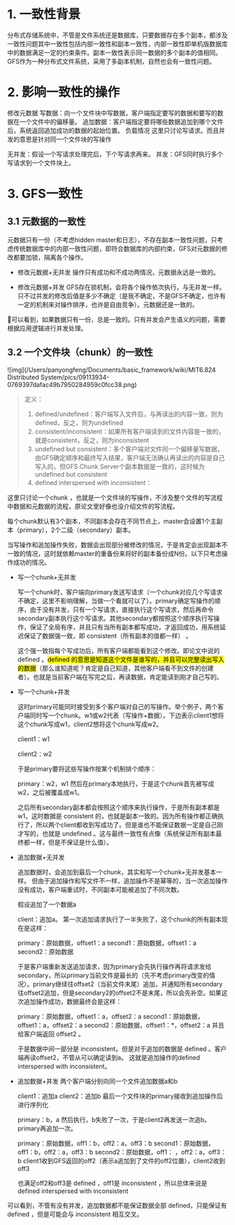 # 1. 一致性背景

分布式存储系统中，不管是文件系统还是数据库，只要数据存在多个副本，都涉及一致性问题其中一致性包括内部一致性和副本一致性，内部一致性即单机版数据库中的数据满足一定的约束条件。副本一致性表示同一数据的多个副本的值相同。GFS作为一种分布式文件系统，采用了多副本机制，自然也会有一致性问题。

# 2. 影响一致性的操作

修改元数据
写数据：向一个文件块中写数据，客户端指定要写的数据和要写的数据在一个文件中的偏移量。
追加数据：客户端指定要将哪些数据追加到哪个文件后，系统返回追加成功的数据的起始位置。
负载情况
这里只讨论写请求。而且并发的意思是针对同一个文件块的写操作

无并发：假设一个写请求处理完后，下个写请求再来。
并发：GFS同时执行多个写请求到一个文件块上。

# 3. GFS一致性

## 3.1 元数据的一致性

元数据只有一份（不考虑hidden master和日志），不存在副本一致性问题，只考虑传统数据库中的内部一致性问题，即符合数据库的内部约束，GFS对元数据的修改都要加锁，隔离各个操作。

* 修改元数据+无并发
  操作只有成功和不成功两情况，元数据永远是一致的。

* 修改元数据+并发
  GFS存在锁机制，会将各个操作依次执行，与无并发一样。只不过并发的修改后值是多少不确定（是我不确定，不是GFS不确定，也许有一定的机制来对操作排序，也许是自由竞争）。元数据还是一致的。

:key:可以看到，如果数据只有一份，总是一致的。只有并发会产生语义的问题，需要根据应用逻辑进行并发处理。

## 3.2 一个文件块（chunk）的一致性

![img](/Users/panyongfeng/Documents/basic_framework/wiki/MIT6.824 Distributed System/pics/09113934-0769397dafac49b7950284959c0fcc38.png)

> 定义：
> 
> 1. defined/undefined：客户端写入文件后，与再读出的内容一致，则为defined，反之，则为undefined
> 2. consistent/inconsistent：如果所有客户端读到的文件内容是一致的，就是consistent，反之，则为inconsistent
> 3. undefined but consistent：多个客户端对文件同一个偏移量写数据，由GFS确定顺序和最终写入结果，客户端无法确认再读出的内容是自己写入的，但GFS Chunk Server个副本数据是一致的，这时候为undefined but consistent
> 4. defined interspersed with inconsistent：

这里只讨论一个chunk ，也就是一个文件块的写操作，不涉及整个文件的写流程中数据和元数据的流程，原论文里好像也没介绍文件的写流程。

每个chunk默认有3个副本，不同副本会存在不同节点上，master会设置1个主副本（primary），2个二级（secondary）副本。

当写操作和追加操作失败，数据会出现部分被修改的情况，于是肯定会出现副本不一致的情况，这时就依赖master的重备份来将好的副本备份成N份。以下只考虑操作成功的情况。

* 写一个chunk+无并发
  
  写一个chunk时，客户端向primary发送写请求（一个chunk对应几个写请求不确定，这里不影响理解，当做一个看就可以了）。primary确定写操作的顺序，由于没有并发，只有一个写请求，直接执行这个写请求，然后再命令secondary副本执行这个写请求。其他secondary都按照这个顺序执行写操作，保证了全局有序，并且只有当所有副本都写成功，才返回成功，用系统延迟保证了数据强一致，即 consistent（所有副本的值都一样） 。
  
  这个强一致指每个写成功后，所有客户端都能看到这个修改。即论文中说的 defined 。<mark>defined 的意思是知道这个文件是谁写的，并且可以完整读出写入的数据</mark>（那么谁知道呢？肯定是自己知道，其他客户端看不到文件的创建者）。也就是当前客户端在写完之后，再读数据，肯定能读到刚才自己写的。

* 写一个chunk+并发
  
  这时primary可能同时接受到多个客户端对自己的写操作。举个例子，两个客户端同时写一个chunk。w1或w2代表（写操作+数据）。下边表示client1想将这个chunk写成w1，client2想将这个chunk写成w2。
  
  client1：w1
  
  client2：w2
  
  于是primary要将这些写操作按某个机制排个顺序：
  
  primary：w2，w1
  然后在primary本地执行，于是这个chunk首先被写成w2，之后被覆盖成w1。
  
  之后所有secondary副本都会按照这个顺序来执行操作，于是所有副本都是w1，这时数据是 consistent 的，也就是副本一致的。因为所有操作都正确执行了，所以两个client都收到写成功了。但是谁也不能保证数据一定是自己刚才写的，也就是 undefined 。这与最终一致性有点像（系统保证所有副本最终都一样，但是不保证是什么值）。

* 追加数据+无并发
  
  追加数据时，会追加到最后一个chunk，其实和写一个chunk+无并发基本一样。
  但由于追加操作和写文件不一样，追加操作不是幂等的，当一次追加操作没有成功，客户端重试时，不同副本可能被追加了不同次数。
  
  假设追加了一个数据a
  
  client：追加a。
  第一次追加请求执行了一半失败了，这个chunk的所有副本现在是这样：
  
  primary：原始数据，offset1：a
  second1：原始数据，offset1：a
  second2：原始数据
  
  于是客户端重新发送追加请求，因为primary会先执行操作再将请求发给secondary，所以primary当前文件是最长的（先不考虑primary改变的情况）。primary继续往offset2（当前文件末尾）追加，并通知所有secondary往offset2追加，但是secondary2的offset2不是末尾，所以会先补空。如果这次追加操作成功，数据最终会是这样：
  
  primary：原始数据，offset1：a，offset2：a
  second1：原始数据，offset1：a，offset2：a
  second2：原始数据，offset1：*，offset2：a
  并且给客户端返回 offset2 。
  
  于是数据中间一部分是 inconsistent。但是对于追加的数据是 defined 。客户端再读offset2，不管从可以确定读到a。
  这就是追加操作的defined interspersed with inconsistent。

* 追加数据+并发
  两个客户端分别向同一个文件追加数据a和b
  
  client1：追加a
  client2：追加b
  最后一个文件块的primary接收到追加操作后进行序列化
  
  primary：b，a
  然后执行，b失败了一次，于是client2再发送一次追b。primary再追加一次。
  
  primary：原始数据，off1：b，off2：a，off3：b
  second1：原始数据，off1：b，off2：a，off3：b
  second2：原始数据，off1： ，off2：a，off3：b
  client1收到GFS返回的off2（表示a追加到了文件的off2位置），client2收到off3
  
  也满足off2和off3是 defined ，off1是 inconsistent ，所以总体来说是 defined interspersed with inconsistent

可以看到，不管有没有并发，追加数据都不能保证数据全部 defined，只能保证有 defined ，但是可能会与 inconsistent 相互交叉。
